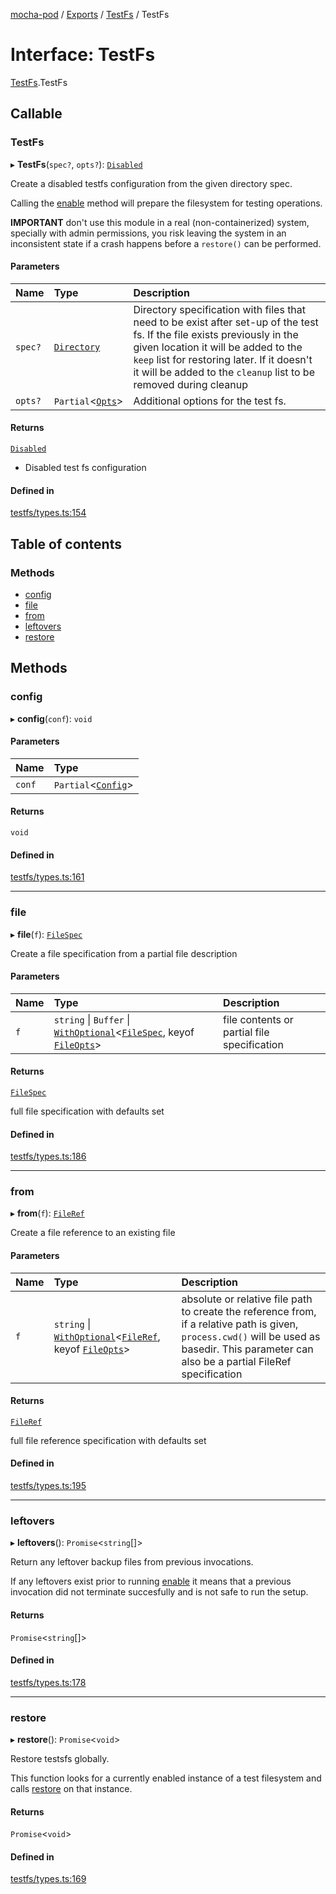 [mocha-pod](../README.md) / [Exports](../modules.md) / [TestFs](../modules/TestFs.md) / TestFs

# Interface: TestFs

[TestFs](../modules/TestFs.md).TestFs

## Callable

### TestFs

▸ **TestFs**(`spec?`, `opts?`): [`Disabled`](TestFs.Disabled.md)

Create a disabled testfs configuration from the given directory spec.

Calling the [enable](TestFs.Disabled.md#enable) method will prepare the filesystem for testing
operations.

**IMPORTANT** don't use this module in a real (non-containerized) system, specially with admin permissions, you risk leaving the system
in an inconsistent state if a crash happens before a `restore()` can be performed.

#### Parameters

| Name | Type | Description |
| :------ | :------ | :------ |
| `spec?` | [`Directory`](TestFs.Directory.md) | Directory specification with files that need to be               exist after set-up of the test fs. If the file exists previously               in the given location it will be added to the `keep` list for restoring later.               If it doesn't it will be added to the `cleanup` list to be removed during cleanup |
| `opts?` | `Partial`<[`Opts`](TestFs.Opts.md)\> | Additional options for the test fs. |

#### Returns

[`Disabled`](TestFs.Disabled.md)

- Disabled test fs configuration

#### Defined in

[testfs/types.ts:154](https://github.com/balena-io-modules/mocha-pod/blob/f3a69be/lib/testfs/types.ts#L154)

## Table of contents

### Methods

- [config](TestFs.TestFs.md#config)
- [file](TestFs.TestFs.md#file)
- [from](TestFs.TestFs.md#from)
- [leftovers](TestFs.TestFs.md#leftovers)
- [restore](TestFs.TestFs.md#restore)

## Methods

### <a id="config" name="config"></a> config

▸ **config**(`conf`): `void`

#### Parameters

| Name | Type |
| :------ | :------ |
| `conf` | `Partial`<[`Config`](TestFs.Config.md)\> |

#### Returns

`void`

#### Defined in

[testfs/types.ts:161](https://github.com/balena-io-modules/mocha-pod/blob/f3a69be/lib/testfs/types.ts#L161)

___

### <a id="file" name="file"></a> file

▸ **file**(`f`): [`FileSpec`](TestFs.FileSpec.md)

Create a file specification from a partial file description

#### Parameters

| Name | Type | Description |
| :------ | :------ | :------ |
| `f` | `string` \| `Buffer` \| [`WithOptional`](../modules/TestFs.md#withoptional)<[`FileSpec`](TestFs.FileSpec.md), keyof [`FileOpts`](TestFs.FileOpts.md)\> | file contents or partial file specification |

#### Returns

[`FileSpec`](TestFs.FileSpec.md)

full file specification with defaults set

#### Defined in

[testfs/types.ts:186](https://github.com/balena-io-modules/mocha-pod/blob/f3a69be/lib/testfs/types.ts#L186)

___

### <a id="from" name="from"></a> from

▸ **from**(`f`): [`FileRef`](TestFs.FileRef.md)

Create a file reference to an existing file

#### Parameters

| Name | Type | Description |
| :------ | :------ | :------ |
| `f` | `string` \| [`WithOptional`](../modules/TestFs.md#withoptional)<[`FileRef`](TestFs.FileRef.md), keyof [`FileOpts`](TestFs.FileOpts.md)\> | absolute or relative file path to create the reference from, if a relative path is given, `process.cwd()` will be            used as basedir. This parameter can also be a partial FileRef specification |

#### Returns

[`FileRef`](TestFs.FileRef.md)

full file reference specification with defaults set

#### Defined in

[testfs/types.ts:195](https://github.com/balena-io-modules/mocha-pod/blob/f3a69be/lib/testfs/types.ts#L195)

___

### <a id="leftovers" name="leftovers"></a> leftovers

▸ **leftovers**(): `Promise`<`string`[]\>

Return any leftover backup files from previous invocations.

If any leftovers exist prior to running [enable](TestFs.Disabled.md#enable)
it means that a previous invocation did not terminate succesfully and is not
safe to run the setup.

#### Returns

`Promise`<`string`[]\>

#### Defined in

[testfs/types.ts:178](https://github.com/balena-io-modules/mocha-pod/blob/f3a69be/lib/testfs/types.ts#L178)

___

### <a id="restore" name="restore"></a> restore

▸ **restore**(): `Promise`<`void`\>

Restore testsfs globally.

This function looks for a currently enabled instance of a test filesystem and calls
[restore](TestFs.Enabled.md#restore) on that instance.

#### Returns

`Promise`<`void`\>

#### Defined in

[testfs/types.ts:169](https://github.com/balena-io-modules/mocha-pod/blob/f3a69be/lib/testfs/types.ts#L169)
